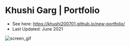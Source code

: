 # Khushi Garg | Portfolio
* See here: https://khushi200701.github.io/new-portfolio/
* Last Updated: June 2021

![screen_gif](screen.gif)
